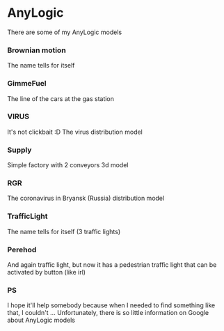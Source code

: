 # AnyLogic

There are some of my AnyLogic models

### Brownian motion
The name tells for itself

### GimmeFuel
The line of the cars at the gas station

### VIRUS
It's not clickbait :D The virus distribution model

### Supply
Simple factory with 2 conveyors 3d model

### RGR
The coronavirus in Bryansk (Russia) distribution model

### TrafficLight
The name tells for itself (3 traffic lights)

### Perehod
And again traffic light, but now it has a pedestrian traffic light that can be activated by button (like irl)

### PS
I hope it'll help somebody because when I needed to find something like that, I couldn't ... Unfortunately, there is so little information on Google about AnyLogic models
